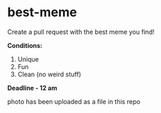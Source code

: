 # best-meme  
Create a pull request with the best meme you find!

**Conditions:**  
1) Unique  
2) Fun  
3) Clean (no weird stuff)

**Deadline - 12 am**

photo has been uploaded as a file in this repo
